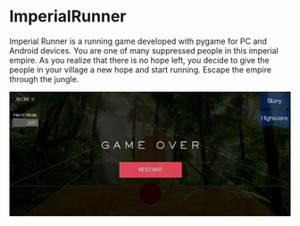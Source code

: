 # ImperialRunner
Imperial Runner is a running game developed with pygame for PC and Android devices. You are one of many suppressed  people in this imperial empire.
As you realize that there is no hope left, you decide to give the people in your village a new hope and start running. Escape the empire through the jungle.

![ImperialRunner](ImperialRunner1.png)
